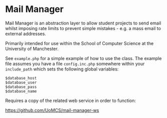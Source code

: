 Mail Manager
============

Mail Manager is an abstraction layer to allow student projects to send email whilst imposing rate limits to prevent simple mistakes - e.g. a mass email to external addresses.

Primarily intended for use within the School of Computer Science at the University of Manchester.

See `example.php` for a simple example of how to use the class. The example file assumes you have a file `config.inc.php` somewhere within your `include_path` which sets the following global variables:

```
$database_host
$database_user
$database_pass
$database_name
```

Requires a copy of the related web service in order to function:

https://github.com/UoMCS/mail-manager-ws

